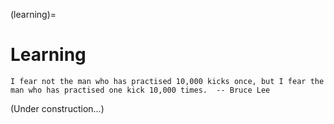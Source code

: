 (learning)=
# Learning

```{admonition} Random Quote
I fear not the man who has practised 10,000 kicks once, but I fear the man who has practised one kick 10,000 times.  -- Bruce Lee
```

(Under construction...)
